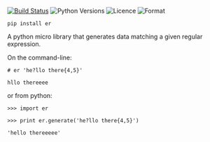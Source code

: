[![Build Status](https://travis-ci.org/simon-engledew/python-er.svg)](https://travis-ci.org/simon-engledew/python-er)
![Python Versions](https://img.shields.io/pypi/pyversions/er.svg)
![Licence](https://img.shields.io/pypi/l/er.svg)
![Format](https://img.shields.io/pypi/format/er.svg)

```
pip install er
```

A python micro library that generates data matching a given regular expression.

On the command-line:

```
# er 'he?llo there{4,5}'

hllo thereeee
```

or from python:

```
>>> import er

>>> print er.generate('he?llo there{4,5}')

'hello thereeeee'
````
